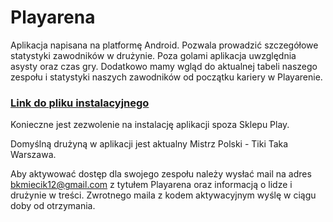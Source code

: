 # Playarena

Aplikacja napisana na platformę Android. Pozwala prowadzić szczegółowe statystyki zawodników w drużynie. Poza golami aplikacja uwzględnia asysty oraz czas gry. Dodatkowo mamy wgląd do aktualnej tabeli naszego zespołu i statystyki naszych zawodników od początku kariery w Playarenie. 

### [Link do pliku instalacyjnego](https://www.dropbox.com/s/o8jefwhickn0dfd/playarena-app.apk?dl=0)

Konieczne jest zezwolenie na instalację aplikacji spoza Sklepu Play.

Domyślną drużyną w aplikacji jest aktualny Mistrz Polski - Tiki Taka Warszawa.

Aby aktywować dostęp dla swojego zespołu należy wysłać mail na adres [bkmiecik12@gmail.com](mailto:bkmiecik12@gmail.com) z tytułem Playarena oraz informacją o lidze i drużynie w treści. Zwrotnego maila z kodem aktywacyjnym wyślę w ciągu doby od otrzymania.


